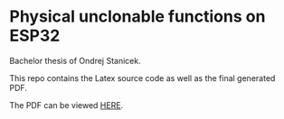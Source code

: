 # Physical unclonable functions on ESP32
Bachelor thesis of Ondrej Stanicek.

This repo contains the Latex source code as well as the final generated PDF.

The PDF can be viewed [HERE](ctufit-thesis.pdf).

